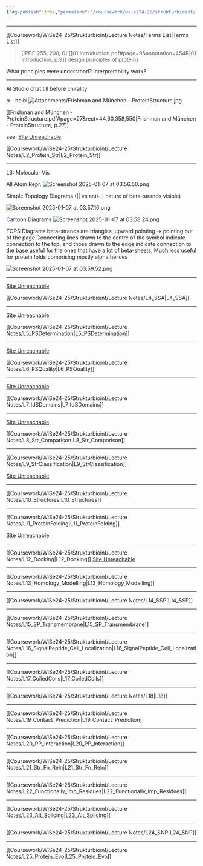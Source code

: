 ```yaml
---
{"dg-publish":true,"permalink":"/coursework/wi-se24-25/strukturbioinf/lecture-notes/lecture-n/","noteIcon":""}
---
```


---
[[Coursework/WiSe24-25/Strukturbioinf/Lecture Notes/Terms List\|Terms List]]




> [!PDF|255, 208, 0] [[01 Introduction.pdf#page=9&annotation=454R|01 Introduction, p.9]]
> design principles of proteins


What principles were understood? 
Interpretability work? 

----

AI Studio chat till before chirality


$\alpha$ - helix ![Attachments/Frishman and München - ProteinStructure.jpg](/img/user/Attachments/Frishman%20and%20M%C3%BCnchen%20-%20ProteinStructure.jpg)

[[Frishman and München - ProteinStructure.pdf#page=27&rect=44,60,358,550|Frishman and München - ProteinStructure, p.27]]


see: [Site Unreachable](https://aistudio.google.com/prompts/12GZeQOkO9-kUybHq3HanS1o7SB4rT2w5)


[[Coursework/WiSe24-25/Strukturbioinf/Lecture Notes/L2_Protein_Str\|L2_Protein_Str]]


----
L3: Molecular Vis

All Atom Repr.
![Screenshot 2025-01-07 at 03.56.50.png](/img/user/Attachments/Screenshot%202025-01-07%20at%2003.56.50.png)

Simple Topology Diagrams (|| vs anti-|| nature of beta-strands visible)

![Screenshot 2025-01-07 at 03.57.16.png](/img/user/Attachments/Screenshot%202025-01-07%20at%2003.57.16.png)

Cartoon Diagrams
![Screenshot 2025-01-07 at 03.58.24.png](/img/user/Attachments/Screenshot%202025-01-07%20at%2003.58.24.png)



TOPS Diagrams 
	beta-strands are triangles, upward pointing -> pointing out of the page
	Connecting lines drawn to the centre of the symbol indicate connection to the top, and those drawn to the edge indicate connection to the base
	useful for the ones that have a lot of beta-sheets, Much less useful for protein folds comprising mostly alpha helices
	
![Screenshot 2025-01-07 at 03.59.52.png](/img/user/Attachments/Screenshot%202025-01-07%20at%2003.59.52.png)


----

[Site Unreachable](https://aistudio.google.com/prompts/193GUkoieUk5TXhqi_lm7js3pWH_OgXV4)

[[Coursework/WiSe24-25/Strukturbioinf/Lecture Notes/L4_SSA\|L4_SSA]]

---
[Site Unreachable](https://aistudio.google.com/prompts/1nMcxVddncEn5P2yYn0MIW-2mSOhsx7jV)

[[Coursework/WiSe24-25/Strukturbioinf/Lecture Notes/L5_PSDetermination\|L5_PSDetermination]]


---
[Site Unreachable](https://aistudio.google.com/prompts/1ME7FGysgqFrFDyY_JZC9ldeDOKbaw5ep)

[[Coursework/WiSe24-25/Strukturbioinf/Lecture Notes/L6_PSQuality\|L6_PSQuality]]


---
[Site Unreachable](https://aistudio.google.com/prompts/19B2PvSrp2sBsQ8L7UjraoezE4uVrJu8x)

[[Coursework/WiSe24-25/Strukturbioinf/Lecture Notes/L7_IdSDomains\|L7_IdSDomains]]


---
[Site Unreachable](https://aistudio.google.com/prompts/1xz-m6m-rP7kpeaGb3tstOykZV0XL25Za)

[[Coursework/WiSe24-25/Strukturbioinf/Lecture Notes/L8_Str_Comparison\|L8_Str_Comparison]]


---
[[Coursework/WiSe24-25/Strukturbioinf/Lecture Notes/L9_StrClassification\|L9_StrClassification]]

[Site Unreachable](https://aistudio.google.com/prompts/1rcmsO1aFgfLQjff5Nv1mvGNIfXIym2F9)

---
[[Coursework/WiSe24-25/Strukturbioinf/Lecture Notes/L10_Structures\|L10_Structures]]


---
[[Coursework/WiSe24-25/Strukturbioinf/Lecture Notes/L11_ProteinFolding\|L11_ProteinFolding]]

[Site Unreachable](https://aistudio.google.com/prompts/1dvPzxcCwih34zE98Ui7xBt3h7AxaE8RS)

---
[[Coursework/WiSe24-25/Strukturbioinf/Lecture Notes/L12_Docking\|L12_Docking]]
[Site Unreachable](https://aistudio.google.com/prompts/1TP3bn9-bjEjkyvaLtJbNL-7K_y-n4Jm4)


---
[[Coursework/WiSe24-25/Strukturbioinf/Lecture Notes/L13_Homology_Modelling\|L13_Homology_Modelling]]

----
[[Coursework/WiSe24-25/Strukturbioinf/Lecture Notes/L14_SSP\|L14_SSP]]

---
[[Coursework/WiSe24-25/Strukturbioinf/Lecture Notes/L15_SP_Transmembrane\|L15_SP_Transmembrane]]

---

[[Coursework/WiSe24-25/Strukturbioinf/Lecture Notes/L16_SignalPeptide_Cell_Localization\|L16_SignalPeptide_Cell_Localization]]


---
[[Coursework/WiSe24-25/Strukturbioinf/Lecture Notes/L17_CoiledCoils\|L17_CoiledCoils]]


---
[[Coursework/WiSe24-25/Strukturbioinf/Lecture Notes/L18\|L18]]


---
[[Coursework/WiSe24-25/Strukturbioinf/Lecture Notes/L19_Contact_Prediction\|L19_Contact_Prediction]]

----

[[Coursework/WiSe24-25/Strukturbioinf/Lecture Notes/L20_PP_Interaction\|L20_PP_Interaction]]

---
[[Coursework/WiSe24-25/Strukturbioinf/Lecture Notes/L21_Str_Fn_Reln\|L21_Str_Fn_Reln]]

---

[[Coursework/WiSe24-25/Strukturbioinf/Lecture Notes/L22_Functionally_Imp_Residues\|L22_Functionally_Imp_Residues]]

---

[[Coursework/WiSe24-25/Strukturbioinf/Lecture Notes/L23_Alt_Splicing\|L23_Alt_Splicing]]


---
[[Coursework/WiSe24-25/Strukturbioinf/Lecture Notes/L24_SNP\|L24_SNP]]

---

[[Coursework/WiSe24-25/Strukturbioinf/Lecture Notes/L25_Protein_Evo\|L25_Protein_Evo]]

